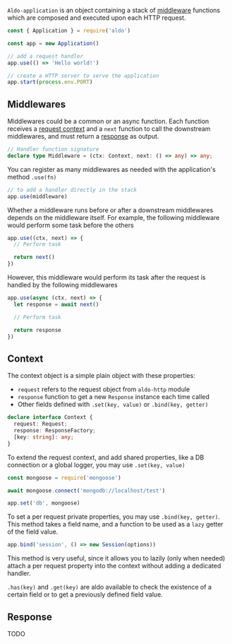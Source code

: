 
`Aldo-application` is an object containing a stack of [middleware](#middlewares) functions which are composed and executed upon each HTTP request.

```js
const { Application } = require('aldo')

const app = new Application()

// add a request handler
app.use(() => 'Hello world!')

// create a HTTP server to serve the application
app.start(process.env.PORT)
```

## Middlewares

Middlewares could be a common or an async function.
Each function receives a [request context](#context) and a `next` function to call the downstream middlewares, and must return a [response](#response) as output.

```ts
// Handler function signature
declare type Middleware = (ctx: Context, next: () => any) => any;
```

You can register as many middlewares as needed with the application's method `.use(fn)`

```js
// to add a handler directly in the stack
app.use(middleware)
```

Whether a middleware runs before or after a downstream middlewares depends on the middleware itself.
For example, the following middleware would perform some task before the others

```js
app.use((ctx, next) => {
  // Perform task

  return next()
})
```

However, this middleware would perform its task after the request is handled by the following middlewares

```js
app.use(async (ctx, next) => {
  let response = await next()

  // Perform task

  return response
})
```

## Context

The context object is a simple plain object with these properties:
- `request` refers to the request object from `aldo-http` module
- `response` function to get a new `Response` instance each time called
- Other fields defined with `.set(key, value)` or `.bind(key, getter)`

```ts
declare interface Context {
  request: Request;
  response: ResponseFactory;
  [key: string]: any;
}
```

To extend the request context, and add shared properties, like a DB connection or a global logger, you may use `.set(key, value)`

```js
const mongoose = require('mongoose')

await mongoose.connect('mongodb://localhost/test')

app.set('db', mongoose)
```

To set a per request private properties, you may use `.bind(key, getter)`. This method takes a field name, and a function to be used as a `lazy` getter of the field value.

```js
app.bind('session', () => new Session(options))
```

This method is very useful, since it allows you to lazily (only when needed) attach a per request property into the context without adding a dedicated handler.

`.has(key)` and `.get(key)` are aldo available to check the existence of a certain field or to get a previously defined field value.

## Response

TODO
